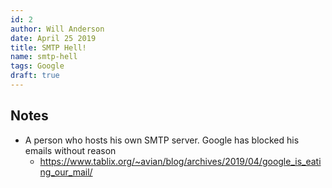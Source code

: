 ```yaml
---
id: 2
author: Will Anderson
date: April 25 2019
title: SMTP Hell!
name: smtp-hell
tags: Google
draft: true
---
```

## Notes
- A person who hosts his own SMTP server. Google has blocked his emails without reason
	- https://www.tablix.org/~avian/blog/archives/2019/04/google_is_eating_our_mail/
